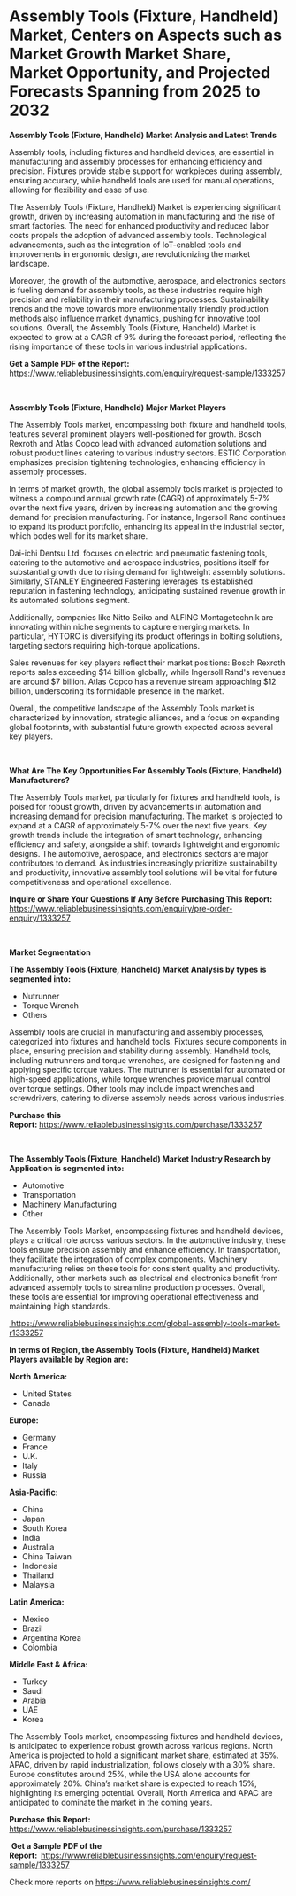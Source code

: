 <p><h1>Assembly Tools (Fixture, Handheld) Market, Centers on Aspects such as Market Growth Market Share, Market Opportunity, and Projected Forecasts Spanning from 2025 to 2032</h1></p><p><strong>Assembly Tools (Fixture, Handheld) Market Analysis and Latest Trends</strong></p>
<p><p>Assembly tools, including fixtures and handheld devices, are essential in manufacturing and assembly processes for enhancing efficiency and precision. Fixtures provide stable support for workpieces during assembly, ensuring accuracy, while handheld tools are used for manual operations, allowing for flexibility and ease of use. </p><p>The Assembly Tools (Fixture, Handheld) Market is experiencing significant growth, driven by increasing automation in manufacturing and the rise of smart factories. The need for enhanced productivity and reduced labor costs propels the adoption of advanced assembly tools. Technological advancements, such as the integration of IoT-enabled tools and improvements in ergonomic design, are revolutionizing the market landscape. </p><p>Moreover, the growth of the automotive, aerospace, and electronics sectors is fueling demand for assembly tools, as these industries require high precision and reliability in their manufacturing processes. Sustainability trends and the move towards more environmentally friendly production methods also influence market dynamics, pushing for innovative tool solutions. Overall, the Assembly Tools (Fixture, Handheld) Market is expected to grow at a CAGR of 9% during the forecast period, reflecting the rising importance of these tools in various industrial applications.</p></p>
<p><strong>Get a Sample PDF of the Report:&nbsp;</strong> <a href="https://www.reliablebusinessinsights.com/enquiry/request-sample/1333257?utm_campaign=3278&utm_medium=2&utm_source=Github&utm_content=ia&utm_term=24032025&utm_id=assembly-tools-fixture-handheld">https://www.reliablebusinessinsights.com/enquiry/request-sample/1333257</a></p>
<p>&nbsp;</p>
<p><strong>Assembly Tools (Fixture, Handheld) Major Market Players</strong></p>
<p><p>The Assembly Tools market, encompassing both fixture and handheld tools, features several prominent players well-positioned for growth. Bosch Rexroth and Atlas Copco lead with advanced automation solutions and robust product lines catering to various industry sectors. ESTIC Corporation emphasizes precision tightening technologies, enhancing efficiency in assembly processes.</p><p>In terms of market growth, the global assembly tools market is projected to witness a compound annual growth rate (CAGR) of approximately 5-7% over the next five years, driven by increasing automation and the growing demand for precision manufacturing. For instance, Ingersoll Rand continues to expand its product portfolio, enhancing its appeal in the industrial sector, which bodes well for its market share.</p><p>Dai-ichi Dentsu Ltd. focuses on electric and pneumatic fastening tools, catering to the automotive and aerospace industries, positions itself for substantial growth due to rising demand for lightweight assembly solutions. Similarly, STANLEY Engineered Fastening leverages its established reputation in fastening technology, anticipating sustained revenue growth in its automated solutions segment.</p><p>Additionally, companies like Nitto Seiko and ALFING Montagetechnik are innovating within niche segments to capture emerging markets. In particular, HYTORC is diversifying its product offerings in bolting solutions, targeting sectors requiring high-torque applications.</p><p>Sales revenues for key players reflect their market positions: Bosch Rexroth reports sales exceeding $14 billion globally, while Ingersoll Rand's revenues are around $7 billion. Atlas Copco has a revenue stream approaching $12 billion, underscoring its formidable presence in the market.</p><p>Overall, the competitive landscape of the Assembly Tools market is characterized by innovation, strategic alliances, and a focus on expanding global footprints, with substantial future growth expected across several key players.</p></p>
<p>&nbsp;</p>
<p><strong>What Are The Key Opportunities For Assembly Tools (Fixture, Handheld) Manufacturers?</strong></p>
<p><p>The Assembly Tools market, particularly for fixtures and handheld tools, is poised for robust growth, driven by advancements in automation and increasing demand for precision manufacturing. The market is projected to expand at a CAGR of approximately 5-7% over the next five years. Key growth trends include the integration of smart technology, enhancing efficiency and safety, alongside a shift towards lightweight and ergonomic designs. The automotive, aerospace, and electronics sectors are major contributors to demand. As industries increasingly prioritize sustainability and productivity, innovative assembly tool solutions will be vital for future competitiveness and operational excellence.</p></p>
<p><strong>Inquire or Share Your Questions If Any Before Purchasing This Report:</strong> <a href="https://www.reliablebusinessinsights.com/enquiry/pre-order-enquiry/1333257?utm_campaign=3278&utm_medium=2&utm_source=Github&utm_content=ia&utm_term=24032025&utm_id=assembly-tools-fixture-handheld">https://www.reliablebusinessinsights.com/enquiry/pre-order-enquiry/1333257</a></p>
<p>&nbsp;</p>
<p><strong>Market Segmentation</strong></p>
<p><strong>The Assembly Tools (Fixture, Handheld) Market Analysis by types is segmented into:</strong></p>
<p><ul><li>Nutrunner</li><li>Torque Wrench</li><li>Others</li></ul></p>
<p><p>Assembly tools are crucial in manufacturing and assembly processes, categorized into fixtures and handheld tools. Fixtures secure components in place, ensuring precision and stability during assembly. Handheld tools, including nutrunners and torque wrenches, are designed for fastening and applying specific torque values. The nutrunner is essential for automated or high-speed applications, while torque wrenches provide manual control over torque settings. Other tools may include impact wrenches and screwdrivers, catering to diverse assembly needs across various industries.</p></p>
<p><strong>Purchase this Report:&nbsp;</strong><a href="https://www.reliablebusinessinsights.com/purchase/1333257?utm_campaign=3278&utm_medium=2&utm_source=Github&utm_content=ia&utm_term=24032025&utm_id=assembly-tools-fixture-handheld">https://www.reliablebusinessinsights.com/purchase/1333257</a></p>
<p>&nbsp;</p>
<p><strong>The Assembly Tools (Fixture, Handheld) Market Industry Research by Application is segmented into:</strong></p>
<p><ul><li>Automotive</li><li>Transportation</li><li>Machinery Manufacturing</li><li>Other</li></ul></p>
<p><p>The Assembly Tools Market, encompassing fixtures and handheld devices, plays a critical role across various sectors. In the automotive industry, these tools ensure precision assembly and enhance efficiency. In transportation, they facilitate the integration of complex components. Machinery manufacturing relies on these tools for consistent quality and productivity. Additionally, other markets such as electrical and electronics benefit from advanced assembly tools to streamline production processes. Overall, these tools are essential for improving operational effectiveness and maintaining high standards.</p></p>
<p><a href="https://www.reliablebusinessinsights.com/global-assembly-tools-market-r1333257?utm_campaign=3278&utm_medium=2&utm_source=Github&utm_content=ia&utm_term=24032025&utm_id=assembly-tools-fixture-handheld">&nbsp;https://www.reliablebusinessinsights.com/global-assembly-tools-market-r1333257</a></p>
<p><strong>In terms of Region, the Assembly Tools (Fixture, Handheld) Market Players available by Region are:</strong></p>
<p>
    <p> <strong> North America: </strong>
        <ul>
            <li>United States</li>
            <li>Canada</li>
        </ul>
        </p> 
    <p> <strong> Europe: </strong>
        <ul>
            <li>Germany</li>
            <li>France</li>
            <li>U.K.</li>
            <li>Italy</li>
            <li>Russia</li>
        </ul>
        </p> 
    <p> <strong> Asia-Pacific: </strong>
        <ul>
            <li>China</li>
            <li>Japan</li>
            <li>South Korea</li>
            <li>India</li>
            <li>Australia</li>
            <li>China Taiwan</li>
            <li>Indonesia</li>
            <li>Thailand</li>
            <li>Malaysia</li>
        </ul>
        </p> 
    <p> <strong> Latin America: </strong>
        <ul>
            <li>Mexico</li>
            <li>Brazil</li>
            <li>Argentina Korea</li>
            <li>Colombia</li>
        </ul>
        </p> 
    <p> <strong> Middle East & Africa: </strong>
        <ul>
            <li>Turkey</li>
            <li>Saudi</li>
            <li>Arabia</li>
            <li>UAE</li>
            <li>Korea</li>
        </ul>
    </p>
    </p>
<p><p>The Assembly Tools market, encompassing fixtures and handheld devices, is anticipated to experience robust growth across various regions. North America is projected to hold a significant market share, estimated at 35%. APAC, driven by rapid industrialization, follows closely with a 30% share. Europe constitutes around 25%, while the USA alone accounts for approximately 20%. China’s market share is expected to reach 15%, highlighting its emerging potential. Overall, North America and APAC are anticipated to dominate the market in the coming years.</p></p>
<p><strong>Purchase this Report: </strong><a href="https://www.reliablebusinessinsights.com/purchase/1333257?utm_campaign=3278&utm_medium=2&utm_source=Github&utm_content=ia&utm_term=24032025&utm_id=assembly-tools-fixture-handheld">https://www.reliablebusinessinsights.com/purchase/1333257</a></p>
<p>&nbsp;<strong>Get a Sample PDF of the Report:&nbsp;&nbsp;</strong><a href="https://www.reliablebusinessinsights.com/enquiry/request-sample/1333257?utm_campaign=3278&utm_medium=2&utm_source=Github&utm_content=ia&utm_term=24032025&utm_id=assembly-tools-fixture-handheld">https://www.reliablebusinessinsights.com/enquiry/request-sample/1333257</a></p>
<p><strong></strong></p>
<p>Check more reports on <a href="https://www.reliablebusinessinsights.com/?utm_campaign=3278&utm_medium=2&utm_source=Github&utm_content=ia&utm_term=24032025&utm_id=assembly-tools-fixture-handheld">https://www.reliablebusinessinsights.com/</a></p>